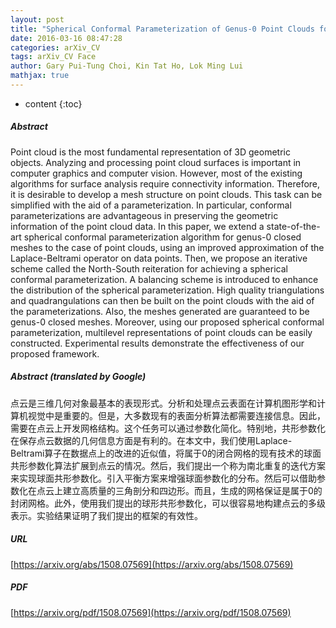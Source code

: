 ```yaml
---
layout: post
title: "Spherical Conformal Parameterization of Genus-0 Point Clouds for Meshing"
date: 2016-03-16 08:47:28
categories: arXiv_CV
tags: arXiv_CV Face
author: Gary Pui-Tung Choi, Kin Tat Ho, Lok Ming Lui
mathjax: true
---
```


* content
{:toc}

##### Abstract
Point cloud is the most fundamental representation of 3D geometric objects. Analyzing and processing point cloud surfaces is important in computer graphics and computer vision. However, most of the existing algorithms for surface analysis require connectivity information. Therefore, it is desirable to develop a mesh structure on point clouds. This task can be simplified with the aid of a parameterization. In particular, conformal parameterizations are advantageous in preserving the geometric information of the point cloud data. In this paper, we extend a state-of-the-art spherical conformal parameterization algorithm for genus-0 closed meshes to the case of point clouds, using an improved approximation of the Laplace-Beltrami operator on data points. Then, we propose an iterative scheme called the North-South reiteration for achieving a spherical conformal parameterization. A balancing scheme is introduced to enhance the distribution of the spherical parameterization. High quality triangulations and quadrangulations can then be built on the point clouds with the aid of the parameterizations. Also, the meshes generated are guaranteed to be genus-0 closed meshes. Moreover, using our proposed spherical conformal parameterization, multilevel representations of point clouds can be easily constructed. Experimental results demonstrate the effectiveness of our proposed framework.

##### Abstract (translated by Google)
点云是三维几何对象最基本的表现形式。分析和处理点云表面在计算机图形学和计算机视觉中是重要的。但是，大多数现有的表面分析算法都需要连接信息。因此，需要在点云上开发网格结构。这个任务可以通过参数化简化。特别地，共形参数化在保存点云数据的几何信息方面是有利的。在本文中，我们使用Laplace-Beltrami算子在数据点上的改进的近似值，将属于0的闭合网格的现有技术的球面共形参数化算法扩展到点云的情况。然后，我们提出一个称为南北重复的迭代方案来实现球面共形参数化。引入平衡方案来增强球面参数化的分布。然后可以借助参数化在点云上建立高质量的三角剖分和四边形。而且，生成的网格保证是属于0的封闭网格。此外，使用我们提出的球形共形参数化，可以很容易地构建点云的多级表示。实验结果证明了我们提出的框架的有效性。

##### URL
[https://arxiv.org/abs/1508.07569](https://arxiv.org/abs/1508.07569)

##### PDF
[https://arxiv.org/pdf/1508.07569](https://arxiv.org/pdf/1508.07569)

